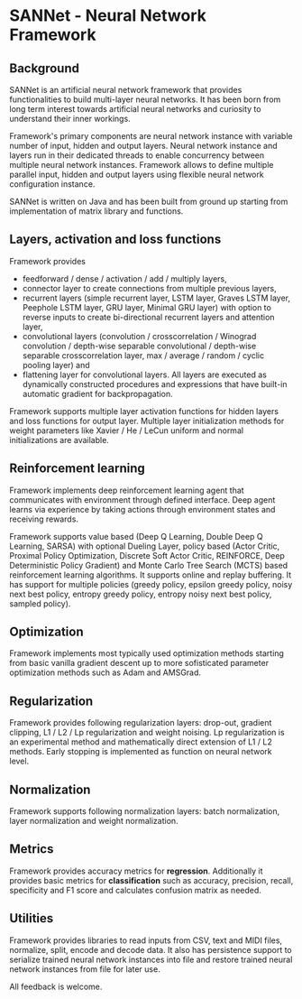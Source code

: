 # SANNet - Neural Network Framework

## Background
SANNet is an artificial neural network framework that provides functionalities to build multi-layer neural networks. It has been born from long term interest towards artificial neural networks and curiosity to understand their inner workings.

Framework's primary components are neural network instance with variable number of input, hidden and output layers. Neural network instance and layers run in their dedicated threads to enable concurrency between multiple neural network instances. Framework allows to define multiple parallel input, hidden and output layers using flexible neural network configuration instance.

SANNet is written on Java and has been built from ground up starting from implementation of matrix library and functions. 

## Layers, activation and loss functions
Framework provides
- feedforward / dense / activation / add / multiply layers,
- connector layer to create connections from multiple previous layers,
- recurrent layers (simple recurrent layer, LSTM layer, Graves LSTM layer, Peephole LSTM layer, GRU layer, Minimal GRU layer) with option to reverse inputs to create bi-directional recurrent layers and attention layer,
- convolutional layers (convolution / crosscorrelation / Winograd convolution / depth-wise separable convolutional / depth-wise separable crosscorrelation layer, max / average / random / cyclic pooling layer) and
- flattening layer for convolutional layers.
All layers are executed as dynamically constructed procedures and expressions that have built-in automatic gradient for backpropagation.

Framework supports multiple layer activation functions for hidden layers and loss functions for output layer. Multiple layer initialization methods for weight parameters like Xavier / He / LeCun uniform and normal initializations are available.

## Reinforcement learning
Framework implements deep reinforcement learning agent that communicates with environment through defined interface. Deep agent learns via experience by taking actions through environment states and receiving rewards.

Framework supports value based (Deep Q Learning, Double Deep Q Learning, SARSA) with optional Dueling Layer, policy based (Actor Critic, Proximal Policy Optimization, Discrete Soft Actor Critic, REINFORCE, Deep Deterministic Policy Gradient) and Monte Carlo Tree Search (MCTS) based reinforcement learning algorithms. It supports online and replay buffering. It has support for multiple policies (greedy policy, epsilon greedy policy, noisy next best policy, entropy greedy policy, entropy noisy next best policy, sampled policy).

## Optimization
Framework implements most typically used optimization methods starting from basic vanilla gradient descent up to more sofisticated parameter optimization methods such as Adam and AMSGrad.

## Regularization
Framework provides following regularization layers: drop-out, gradient clipping, L1 / L2 / Lp regularization and weight noising. Lp regularization is an experimental method and mathematically direct extension of L1 / L2 methods. Early stopping is implemented as function on neural network level.

## Normalization
Framework supports following normalization layers: batch normalization, layer normalization and weight normalization.

## Metrics
Framework provides accuracy metrics for **regression**. Additionally it provides basic metrics for **classification** such as accuracy, precision, recall, specificity and F1 score and calculates confusion matrix as needed.

## Utilities
Framework provides libraries to read inputs from CSV, text and MIDI files, normalize, split, encode and decode data. It also has persistence support to serialize trained neural network instances into file and restore trained neural network instances from file for later use.

All feedback is welcome.
